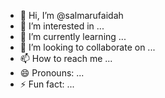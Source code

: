 - 👋 Hi, I’m @salmarufaidah
- 👀 I’m interested in ...
- 🌱 I’m currently learning ...
- 💞️ I’m looking to collaborate on ...
- 📫 How to reach me ...
- 😄 Pronouns: ...
- ⚡ Fun fact: ...

<!---
salmarufaidah/salmarufaidah is a ✨ special ✨ repository because its `README.md` (this file) appears on your GitHub profile.
You can click the Preview link to take a look at your changes.
--->
